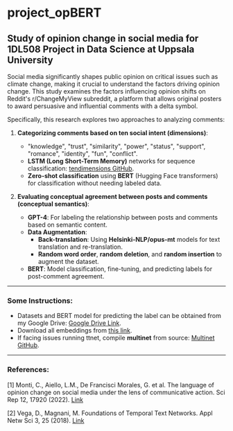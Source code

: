 # project_opBERT

## Study of opinion change in social media for 1DL508 Project in Data Science at Uppsala University

Social media significantly shapes public opinion on critical issues such as climate change, making it crucial to understand the factors driving opinion change. This study examines the factors influencing opinion shifts on Reddit's r/ChangeMyView subreddit, a platform that allows original posters to award persuasive and influential comments with a delta symbol.

Specifically, this research explores two approaches to analyzing comments:

1. **Categorizing comments based on ten social intent (dimensions)**:  
   - "knowledge", "trust", "similarity", "power", "status", "support", "romance", "identity", "fun", "conflict".  
   - **LSTM (Long Short-Term Memory)** networks for sequence classification: [tendimensions GitHub](https://github.com/lajello/tendimensions).  
   - **Zero-shot classification** using **BERT** (Hugging Face transformers) for classification without needing labeled data.

2. **Evaluating conceptual agreement between posts and comments (conceptual semantics)**:  
   - **GPT-4**: For labeling the relationship between posts and comments based on semantic content.  
   - **Data Augmentation**:  
     - **Back-translation**: Using **Helsinki-NLP/opus-mt** models for text translation and re-translation.  
     - **Random word order**, **random deletion**, and **random insertion** to augment the dataset.  
   - **BERT**: Model classification, fine-tuning, and predicting labels for post-comment agreement.

---

### Some Instructions:
- Datasets and BERT model for predicting the label can be obtained from my Google Drive: [Google Drive Link](https://drive.google.com/drive/folders/1UWZPMsBBsylt4RbL9wc_Z9Nk5nBovWNO?usp=drive_link).
- Download all embeddings from [this link](http://www.lajello.com/files/tendimensions_embeddings.zip).
- If facing issues running ttnet, compile **multinet** from source: [Multinet GitHub](https://github.com/uuinfolab/py_multinet/tree/master).

---

### References:
[1] Monti, C., Aiello, L.M., De Francisci Morales, G. et al. The language of opinion change on social media under the lens of communicative action. Sci Rep 12, 17920 (2022). [Link](https://doi.org/10.1038/s41598-022-21720-4)

[2] Vega, D., Magnani, M. Foundations of Temporal Text Networks. Appl Netw Sci 3, 25 (2018). [Link](https://doi.org/10.1007/s41109-018-0082-3)
